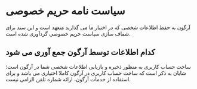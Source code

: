 # سیاست نامه حریم خصوصی 

آرگون به حفظ اطلاعات شخصی که در اختیار ما می گذارید متعهد است و این سند برای شفاف سازی سیاست حریم خصوصی گردآوری شده است.

## کدام اطلاعات توسط آرگون جمع آوری می شود

 ساخت حساب کاربری به منظور ذخیره و بازیابی اطلاعات شخصی شما در آرگون است؛ شایان به ذکر است که ساخت حساب کاربری در آرگون کاملا اختیاری می باشد و برای استفاده از خدمات آرگون، ارائه شماره تلفن الزامی نیست.

